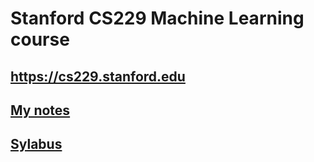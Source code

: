 # Stanford CS229 Machine Learning course
## https://cs229.stanford.edu
## [My notes](https://glow-frost-a52.notion.site/b04fd498d5c042d0b8887d05f7bc1ee4?v=0bccaeffae864c25b0c2068f07559451)
## [Sylabus](http://cs229.stanford.edu/syllabus-fall2020.html)
